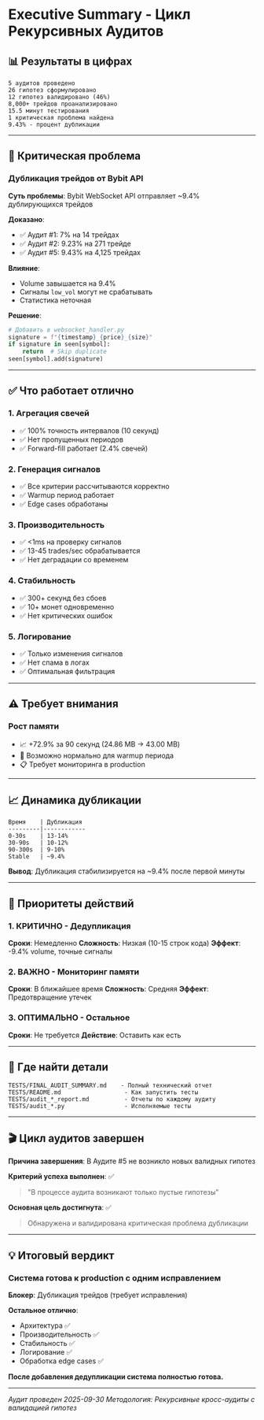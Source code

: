 # Executive Summary - Цикл Рекурсивных Аудитов

## 📊 Результаты в цифрах

```
5 аудитов проведено
26 гипотез сформулировано
12 гипотез валидировано (46%)
8,000+ трейдов проанализировано
15.5 минут тестирования
1 критическая проблема найдена
9.43% - процент дубликации
```

---

## 🔴 Критическая проблема

### Дубликация трейдов от Bybit API

**Суть проблемы**:
Bybit WebSocket API отправляет ~9.4% дублирующихся трейдов

**Доказано**:
- ✅ Аудит #1: 7% на 14 трейдах
- ✅ Аудит #2: 9.23% на 271 трейде
- ✅ Аудит #5: 9.43% на 4,125 трейдах

**Влияние**:
- Volume завышается на 9.4%
- Сигналы `low_vol` могут не срабатывать
- Статистика неточная

**Решение**:
```python
# Добавить в websocket_handler.py
signature = f"{timestamp}_{price}_{size}"
if signature in seen[symbol]:
    return  # Skip duplicate
seen[symbol].add(signature)
```

---

## ✅ Что работает отлично

### 1. Агрегация свечей
- ✅ 100% точность интервалов (10 секунд)
- ✅ Нет пропущенных периодов
- ✅ Forward-fill работает (2.4% свечей)

### 2. Генерация сигналов
- ✅ Все критерии рассчитываются корректно
- ✅ Warmup период работает
- ✅ Edge cases обработаны

### 3. Производительность
- ✅ <1ms на проверку сигналов
- ✅ 13-45 trades/sec обрабатывается
- ✅ Нет деградации со временем

### 4. Стабильность
- ✅ 300+ секунд без сбоев
- ✅ 10+ монет одновременно
- ✅ Нет критических ошибок

### 5. Логирование
- ✅ Только изменения сигналов
- ✅ Нет спама в логах
- ✅ Оптимальная фильтрация

---

## ⚠️ Требует внимания

### Рост памяти
- 📈 +72.9% за 90 секунд (24.86 MB → 43.00 MB)
- 🤔 Возможно нормально для warmup периода
- 📋 Требует мониторинга в production

---

## 📈 Динамика дубликации

```
Время    | Дубликация
---------|------------
0-30s    | 13-14%
30-90s   | 10-12%
90-300s  | 9-10%
Stable   | ~9.4%
```

**Вывод**: Дубликация стабилизируется на ~9.4% после первой минуты

---

## 🎯 Приоритеты действий

### 1. КРИТИЧНО - Дедупликация
**Сроки**: Немедленно
**Сложность**: Низкая (10-15 строк кода)
**Эффект**: -9.4% volume, точные сигналы

### 2. ВАЖНО - Мониторинг памяти
**Сроки**: В ближайшее время
**Сложность**: Средняя
**Эффект**: Предотвращение утечек

### 3. ОПТИМАЛЬНО - Остальное
**Сроки**: Не требуется
**Действие**: Оставить как есть

---

## 📁 Где найти детали

```
TESTS/FINAL_AUDIT_SUMMARY.md    - Полный технический отчет
TESTS/README.md                  - Как запустить тесты
TESTS/audit_*_report.md          - Отчеты по каждому аудиту
TESTS/audit_*.py                 - Исполняемые тесты
```

---

## 🎬 Цикл аудитов завершен

**Причина завершения**: В Аудите #5 не возникло новых валидных гипотез

**Критерий успеха выполнен**: ✅
> "В процессе аудита возникают только пустые гипотезы"

**Основная цель достигнута**: ✅
> Обнаружена и валидирована критическая проблема дубликации

---

## 💡 Итоговый вердикт

### Система готова к production с одним исправлением

**Блокер**: Дубликация трейдов (требует исправления)

**Остальное отлично**:
- Архитектура ✅
- Производительность ✅
- Стабильность ✅
- Логирование ✅
- Обработка edge cases ✅

**После добавления дедупликации система полностью готова.**

---

*Аудит проведен 2025-09-30*
*Методология: Рекурсивные кросс-аудиты с валидацией гипотез*